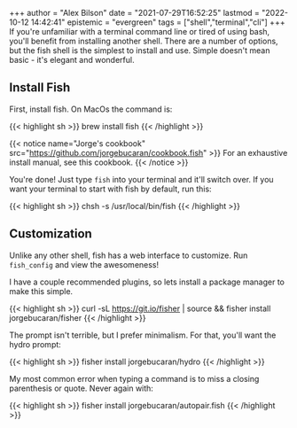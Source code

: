 +++
author = "Alex Bilson"
date = "2021-07-29T16:52:25"
lastmod = "2022-10-12 14:42:41"
epistemic = "evergreen"
tags = ["shell","terminal","cli"]
+++
If you're unfamiliar with a terminal command line or tired of using bash, you'll benefit from installing another shell. There are a number of options, but the fish shell is the simplest to install and use. Simple doesn't mean basic - it's elegant and wonderful.

## Install Fish

First, install fish. On MacOs the command is:

{{< highlight sh >}}
brew install fish
{{< /highlight >}}

{{< notice name="Jorge's cookbook" src="https://github.com/jorgebucaran/cookbook.fish" >}}
For an exhaustive install manual, see this cookbook.
{{< /notice >}}

You're done! Just type `fish` into your terminal and it'll switch over. If you want your terminal to start with fish by default, run this:

{{< highlight sh >}}
chsh -s /usr/local/bin/fish
{{< /highlight >}}

## Customization

Unlike any other shell, fish has a web interface to customize. Run `fish_config` and view the awesomeness!

I have a couple recommended plugins, so lets install a package manager to make this simple.

{{< highlight sh >}}
curl -sL https://git.io/fisher | source && fisher install jorgebucaran/fisher
{{< /highlight >}}

The prompt isn't terrible, but I prefer minimalism. For that, you'll want the hydro prompt:

{{< highlight sh >}}
fisher install jorgebucaran/hydro
{{< /highlight >}}

My most common error when typing a command is to miss a closing parenthesis or quote. Never again with:

{{< highlight sh >}}
fisher install jorgebucaran/autopair.fish
{{< /highlight >}}

